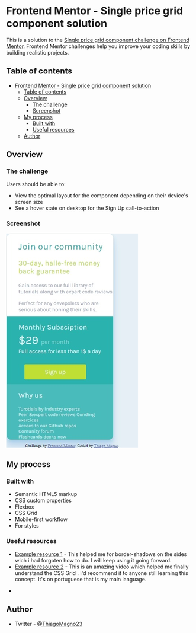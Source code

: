 
# Frontend Mentor - Single price grid component solution

This is a solution to the [Single price grid component challenge on Frontend Mentor](https://www.frontendmentor.io/challenges/single-price-grid-component-5ce41129d0ff452fec5abbbc). Frontend Mentor challenges help you improve your coding skills by building realistic projects. 

## Table of contents

- [Frontend Mentor - Single price grid component solution](#frontend-mentor---single-price-grid-component-solution)
  - [Table of contents](#table-of-contents)
  - [Overview](#overview)
    - [The challenge](#the-challenge)
    - [Screenshot](#screenshot)
  - [My process](#my-process)
    - [Built with](#built-with)
    - [Useful resources](#useful-resources)
  - [Author](#author)



## Overview

### The challenge

Users should be able to:

- View the optimal layout for the component depending on their device's screen size
- See a hover state on desktop for the Sign Up call-to-action

### Screenshot

![](./screenshots/desktop.jpeg;./../mobile.jpeg)

## My process

### Built with

- Semantic HTML5 markup
- CSS custom properties
- Flexbox
- CSS Grid
- Mobile-first workflow
- For styles

### Useful resources

- [Example resource 1](https://www.w3schools.com/css/) - This helped me for border-shadows on the sides wich i had forgoten how to do. I will keep using it going forward.
- [Example resource 2](https://www.youtube.com/watch?v=HN1UjzRSdBk) - This is an amazing video which helped me finally understand the CSS Grid . I'd recommend it to anyone still learning this concept. It's on portuguese that is my main language.

*

## Author

- Twitter - [@ThiagoMagno23](https://www.twitter.com/)



